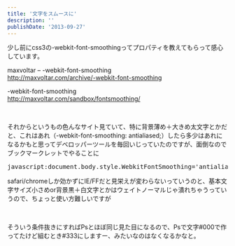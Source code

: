 ```yaml
---
title: '文字をスムースに'
description: ''
publishDate: '2013-09-27'
---
```


<p>少し前にcss3の-webkit-font-smoothingってプロパティを教えてもらって感心しています。</p>
<p>maxvoltar – -webkit-font-smoothing<br>
<a href="http://maxvoltar.com/archive/-webkit-font-smoothing">http://maxvoltar.com/archive/-webkit-font-smoothing</a></p>
<p>-webkit-font-smoothing<br>
<a href="http://maxvoltar.com/sandbox/fontsmoothing/">http://maxvoltar.com/sandbox/fontsmoothing/</a></p>
<p>&nbsp;</p>
<p>それからというもの色んなサイト見ていて、特に背景薄め＋大きめ太文字とかだと、これはあれ（-webkit-font-smoothing: antialiased;）したら多少はあれになるかもと思ってデベロッパーツールを毎回いじっていたのですが、面倒なのでブックマークレットでやることに</p>
<pre class="brush: jscript; title: ; notranslate" title="">javascript:document.body.style.WebkitFontSmoothing='antialiased';void(0);</pre>
<p>safari/chromeしか効かずにIE/FFだと見栄えが変わらないっていうのと、基本文字サイズ小さめor背景黒＋白文字とかはウェイトノーマルじゃ潰れちゃうっていうので、ちょっと使い方難しいですが</p>
<p>&nbsp;</p>
<p>そういう条件抜きにすればPsとほぼ同じ見た目になるので、Psで文字#000で作ってたけど組むとき#333にしますー、みたいなのはなくなるかなと。</p>

